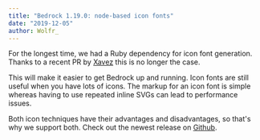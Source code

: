 ```yaml
---
title: "Bedrock 1.19.0: node-based icon fonts"
date: "2019-12-05"
author: Wolfr_
---
```


For the longest time, we had a Ruby dependency for icon font generation. Thanks to a recent PR by [Xavez](https://twitter.com/xavez) this is no longer the case.

This will make it easier to get Bedrock up and running. Icon fonts are still useful when you have lots of icons. The markup for an icon font is simple whereas having to use repeated inline SVGs can lead to performance issues.

Both icon techniques have their advantages and disadvantages, so that's why we support both. Check out the newest release on [Github](https://github.com/usebedrock/bedrock/releases/tag/1.19.0).
